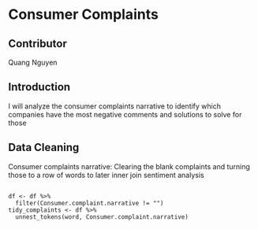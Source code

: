 # Consumer Complaints
## Contributor
<p> Quang Nguyen </p>

## Introduction
<p>I will analyze the consumer complaints narrative to identify which companies 
  have the most negative comments and solutions to solve for those </p>

## Data Cleaning
<p>Consumer complaints narrative: Clearing the blank complaints and turning those to a row of words to later inner join sentiment analysis</p>
<code>
df <- df %>%
  filter(Consumer.complaint.narrative != "")
tidy_complaints <- df %>%
  unnest_tokens(word, Consumer.complaint.narrative) </code>
